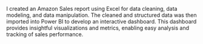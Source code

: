 I created an Amazon Sales report using Excel for data cleaning, data modeling, and data manipulation.
The cleaned and structured data was then imported into Power BI to develop an interactive dashboard.
This dashboard provides insightful visualizations and metrics, enabling easy analysis and tracking of sales performance.
